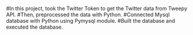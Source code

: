 #In this project, took the Twitter Token to get the Twitter data from Tweepy API.
#Then, preprocessed the data with Python.
#Connected Mysql database with Python using Pymysql module.
#Built the database and executed the database.
